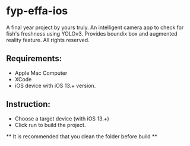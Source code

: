 # fyp-effa-ios
A final year project by yours truly.
An intelligent camera app to check for fish's freshness using YOLOv3. Provides boundix box and augmented reality feature.
All rights reserved.


## Requirements:
- Apple Mac Computer
- XCode
- iOS device with iOS 13.+ version.

## Instruction:
- Choose a target device (with iOS 13.+)
- Click run to build the project.

** It is recommended that you clean the folder before build **
